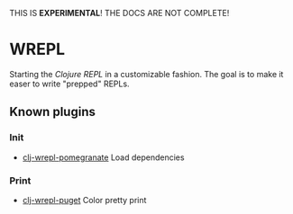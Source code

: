 THIS IS **EXPERIMENTAL**!  THE DOCS ARE NOT COMPLETE!

# WREPL

Starting the *Clojure REPL* in a customizable fashion.  The goal is to make it
easer to write "prepped" REPLs.


## Known plugins

### Init

- [clj-wrepl-pomegranate](https://github.com/christoph-frick/clj-wrepl-pomegranate) Load dependencies

### Print

- [clj-wrepl-puget](https://github.com/christoph-frick/clj-wrepl-puget) Color pretty print

